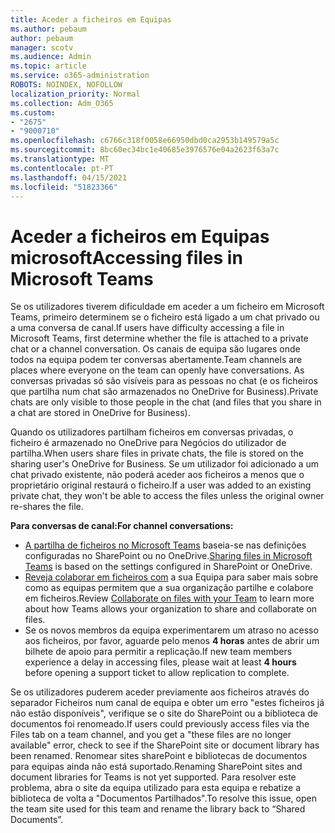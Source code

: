```yaml
---
title: Aceder a ficheiros em Equipas
ms.author: pebaum
author: pebaum
manager: scotv
ms.audience: Admin
ms.topic: article
ms.service: o365-administration
ROBOTS: NOINDEX, NOFOLLOW
localization_priority: Normal
ms.collection: Adm_O365
ms.custom:
- "2675"
- "9000710"
ms.openlocfilehash: c6766c318f0058e66950dbd0ca2953b149579a5c
ms.sourcegitcommit: 8bc60ec34bc1e40685e3976576e04a2623f63a7c
ms.translationtype: MT
ms.contentlocale: pt-PT
ms.lasthandoff: 04/15/2021
ms.locfileid: "51823366"
---
```

# <a name="accessing-files-in-microsoft-teams"></a><span data-ttu-id="b5f0e-102">Aceder a ficheiros em Equipas microsoft</span><span class="sxs-lookup"><span data-stu-id="b5f0e-102">Accessing files in Microsoft Teams</span></span>

<span data-ttu-id="b5f0e-103">Se os utilizadores tiverem dificuldade em aceder a um ficheiro em Microsoft Teams, primeiro determinem se o ficheiro está ligado a um chat privado ou a uma conversa de canal.</span><span class="sxs-lookup"><span data-stu-id="b5f0e-103">If users have difficulty accessing a file in Microsoft Teams, first determine whether the file is attached to a private chat or a channel conversation.</span></span> <span data-ttu-id="b5f0e-104">Os canais de equipa são lugares onde todos na equipa podem ter conversas abertamente.</span><span class="sxs-lookup"><span data-stu-id="b5f0e-104">Team channels are places where everyone on the team can openly have conversations.</span></span> <span data-ttu-id="b5f0e-105">As conversas privadas só são visíveis para as pessoas no chat (e os ficheiros que partilha num chat são armazenados no OneDrive for Business).</span><span class="sxs-lookup"><span data-stu-id="b5f0e-105">Private chats are only visible to those people in the chat (and files that you share in a chat are stored in OneDrive for Business).</span></span>

<span data-ttu-id="b5f0e-106">Quando os utilizadores partilham ficheiros em conversas privadas, o ficheiro é armazenado no OneDrive para Negócios do utilizador de partilha.</span><span class="sxs-lookup"><span data-stu-id="b5f0e-106">When users share files in private chats, the file is stored on the sharing user's OneDrive for Business.</span></span> <span data-ttu-id="b5f0e-107">Se um utilizador foi adicionado a um chat privado existente, não poderá aceder aos ficheiros a menos que o proprietário original restaurá o ficheiro.</span><span class="sxs-lookup"><span data-stu-id="b5f0e-107">If a user was added to an existing private chat, they won't be able to access the files unless the original owner re-shares the file.</span></span>    

<span data-ttu-id="b5f0e-108">**Para conversas de canal:**</span><span class="sxs-lookup"><span data-stu-id="b5f0e-108">**For channel conversations:**</span></span>

- <span data-ttu-id="b5f0e-109">[A partilha de ficheiros no Microsoft Teams](https://docs.microsoft.com/MicrosoftTeams/sharing-files-in-teams) baseia-se nas definições configuradas no SharePoint ou no OneDrive.</span><span class="sxs-lookup"><span data-stu-id="b5f0e-109">[Sharing files in Microsoft Teams](https://docs.microsoft.com/MicrosoftTeams/sharing-files-in-teams) is based on the settings configured in SharePoint or OneDrive.</span></span> 
- <span data-ttu-id="b5f0e-110">[Reveja colaborar em ficheiros com](https://support.office.com/article/Collaborate-on-files-with-your-Team-9b200289-dbac-4823-85bd-628a5c7bb0ae) a sua Equipa para saber mais sobre como as equipas permitem que a sua organização partilhe e colabore em ficheiros.</span><span class="sxs-lookup"><span data-stu-id="b5f0e-110">Review [Collaborate on files with your Team](https://support.office.com/article/Collaborate-on-files-with-your-Team-9b200289-dbac-4823-85bd-628a5c7bb0ae) to learn more about how Teams allows your organization to share and collaborate on files.</span></span> 
- <span data-ttu-id="b5f0e-111">Se os novos membros da equipa experimentarem um atraso no acesso aos ficheiros, por favor, aguarde pelo menos **4 horas** antes de abrir um bilhete de apoio para permitir a replicação.</span><span class="sxs-lookup"><span data-stu-id="b5f0e-111">If new team members experience a delay in accessing files, please wait at least **4 hours** before opening a support ticket to allow replication to complete.</span></span> 

<span data-ttu-id="b5f0e-112">Se os utilizadores puderem aceder previamente aos ficheiros através do separador Ficheiros num canal de equipa e obter um erro "estes ficheiros já não estão disponíveis", verifique se o site do SharePoint ou a biblioteca de documentos foi renomeado.</span><span class="sxs-lookup"><span data-stu-id="b5f0e-112">If users could previously access files via the Files tab on a team channel, and you get a "these files are no longer available" error, check to see if the SharePoint site or document library has been renamed.</span></span> <span data-ttu-id="b5f0e-113">Renomear sites sharePoint e bibliotecas de documentos para equipas ainda não está suportado.</span><span class="sxs-lookup"><span data-stu-id="b5f0e-113">Renaming SharePoint sites and document libraries for Teams is not yet supported.</span></span> <span data-ttu-id="b5f0e-114">Para resolver este problema, abra o site da equipa utilizado para esta equipa e rebatize a biblioteca de volta a "Documentos Partilhados".</span><span class="sxs-lookup"><span data-stu-id="b5f0e-114">To resolve this issue, open the team site used for this team and rename the library back to “Shared Documents”.</span></span>